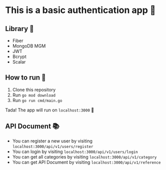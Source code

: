 # This is a basic authentication app 🌿

## Library 📑

- Fiber
- MongoDB MGM
- JWT
- Bcrypt
- Scalar

## How to run 👟

1. Clone this repository
2. Run `go mod download`
3. Run `go run cmd/main.go`

Tada! The app will run on `localhost:3000` 🎉

## API Document 📚

- You can register a new user by visiting `localhost:3000/api/v1/users/register`
- You can login by visiting `localhost:3000/api/v1/users/login`
- You can get all categories by visiting `localhost:3000/api/v1/category`
- You can get API Document by visiting `localhost:3000/api/v1/reference`
